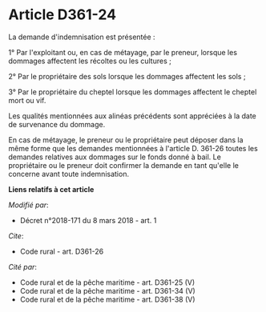 # Article D361-24

La demande d'indemnisation est présentée :

1° Par l'exploitant ou, en cas de métayage, par le preneur, lorsque les dommages affectent les récoltes ou les cultures ;

2° Par le propriétaire des sols lorsque les dommages affectent les sols ;

3° Par le propriétaire du cheptel lorsque les dommages affectent le cheptel mort ou vif.

Les qualités mentionnées aux alinéas précédents sont appréciées à la date de survenance du dommage.

En cas de métayage, le preneur ou le propriétaire peut déposer dans la même forme que les demandes mentionnées à l'article D.
361-26 toutes les demandes relatives aux dommages sur le fonds donné à bail. Le propriétaire ou le preneur doit confirmer la
demande en tant qu'elle le concerne avant toute indemnisation.

**Liens relatifs à cet article**

_Modifié par_:

  - Décret n°2018-171 du 8 mars 2018 - art. 1

_Cite_:

  - Code rural - art. D361-26

_Cité par_:

  - Code rural et de la pêche maritime - art. D361-25 (V)
  - Code rural et de la pêche maritime - art. D361-34 (V)
  - Code rural et de la pêche maritime - art. D361-38 (V)
